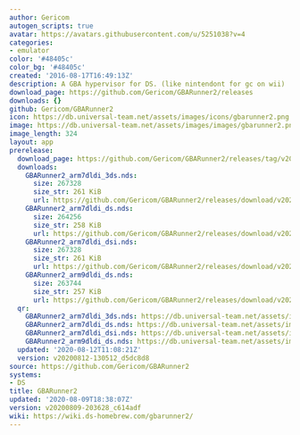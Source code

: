 ```yaml
---
author: Gericom
autogen_scripts: true
avatar: https://avatars.githubusercontent.com/u/5251038?v=4
categories:
- emulator
color: '#48405c'
color_bg: '#48405c'
created: '2016-08-17T16:49:13Z'
description: A GBA hypervisor for DS. (like nintendont for gc on wii)
download_page: https://github.com/Gericom/GBARunner2/releases
downloads: {}
github: Gericom/GBARunner2
icon: https://db.universal-team.net/assets/images/icons/gbarunner2.png
image: https://db.universal-team.net/assets/images/images/gbarunner2.png
image_length: 324
layout: app
prerelease:
  download_page: https://github.com/Gericom/GBARunner2/releases/tag/v20200812-130512_d5dc8d8
  downloads:
    GBARunner2_arm7dldi_3ds.nds:
      size: 267328
      size_str: 261 KiB
      url: https://github.com/Gericom/GBARunner2/releases/download/v20200812-130512_d5dc8d8/GBARunner2_arm7dldi_3ds.nds
    GBARunner2_arm7dldi_ds.nds:
      size: 264256
      size_str: 258 KiB
      url: https://github.com/Gericom/GBARunner2/releases/download/v20200812-130512_d5dc8d8/GBARunner2_arm7dldi_ds.nds
    GBARunner2_arm7dldi_dsi.nds:
      size: 267328
      size_str: 261 KiB
      url: https://github.com/Gericom/GBARunner2/releases/download/v20200812-130512_d5dc8d8/GBARunner2_arm7dldi_dsi.nds
    GBARunner2_arm9dldi_ds.nds:
      size: 263744
      size_str: 257 KiB
      url: https://github.com/Gericom/GBARunner2/releases/download/v20200812-130512_d5dc8d8/GBARunner2_arm9dldi_ds.nds
  qr:
    GBARunner2_arm7dldi_3ds.nds: https://db.universal-team.net/assets/images/qr/prerelease/gbarunner2_arm7dldi_3ds-nds.png
    GBARunner2_arm7dldi_ds.nds: https://db.universal-team.net/assets/images/qr/prerelease/gbarunner2_arm7dldi_ds-nds.png
    GBARunner2_arm7dldi_dsi.nds: https://db.universal-team.net/assets/images/qr/prerelease/gbarunner2_arm7dldi_dsi-nds.png
    GBARunner2_arm9dldi_ds.nds: https://db.universal-team.net/assets/images/qr/prerelease/gbarunner2_arm9dldi_ds-nds.png
  updated: '2020-08-12T11:08:21Z'
  version: v20200812-130512_d5dc8d8
source: https://github.com/Gericom/GBARunner2
systems:
- DS
title: GBARunner2
updated: '2020-08-09T18:38:07Z'
version: v20200809-203628_c614adf
wiki: https://wiki.ds-homebrew.com/gbarunner2/
---
```

